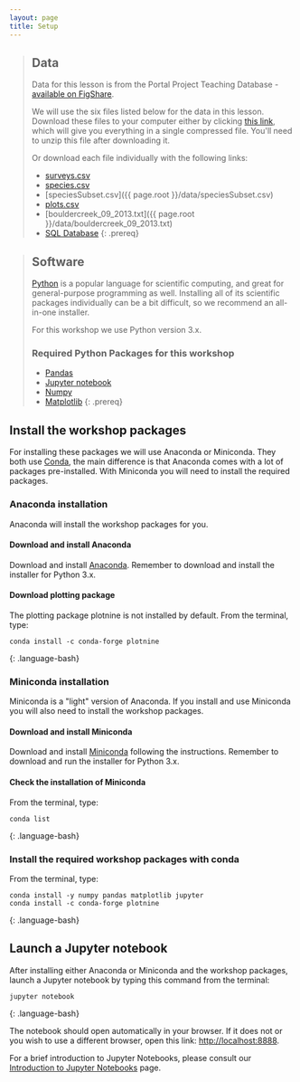 ```yaml
---
layout: page
title: Setup
---
```


> ## Data
> Data for this lesson is from the Portal Project Teaching Database -
> [available on FigShare](https://figshare.com/articles/Portal_Project_Teaching_Database/1314459).
>
> We will use the six files listed below for the data in this lesson.
> Download these files to your computer either by clicking
> [this link](https://github.com/weecology/portal-teachingdb/archive/master.zip),
> which will give you everything in a single compressed file.
> You'll need to unzip this file after downloading it.
>
> Or download each file individually with the following links:
>
> - [surveys.csv](https://ndownloader.figshare.com/files/10717177)
> - [species.csv](https://ndownloader.figshare.com/files/3299483)
> - [speciesSubset.csv]({{ page.root }}/data/speciesSubset.csv)
> - [plots.csv](https://ndownloader.figshare.com/files/3299474)
> - [bouldercreek_09_2013.txt]({{ page.root }}/data/bouldercreek_09_2013.txt)
> - [SQL Database](https://ndownloader.figshare.com/files/11188550)
{: .prereq}



> ## Software
> [Python](http://python.org) is a popular language for
> scientific computing, and great for general-purpose programming as
> well.  Installing all of its scientific packages individually can be
> a bit difficult, so we recommend an all-in-one installer.
>
> For this workshop we use Python version 3.x.
>
> ### Required Python Packages for this workshop
>
> * [Pandas](http://pandas.pydata.org/)
> * [Jupyter notebook](http://jupyter.org/)
> * [Numpy](http://www.numpy.org/)
> * [Matplotlib](http://matplotlib.org/)
{: .prereq}

## Install the workshop packages

For installing these packages we will use Anaconda or Miniconda.
They both use [Conda](https://conda.io/en/latest/), the main difference is
that Anaconda comes with a lot of packages pre-installed.
With Miniconda you will need to install the required packages.

### Anaconda installation

Anaconda will install the workshop packages for you.

#### Download and install Anaconda

Download and install [Anaconda](https://www.anaconda.com/distribution/#download-section).
Remember to download and install the installer for Python 3.x.

#### Download plotting package

The plotting package plotnine is not installed by default.  From the terminal,
type:

~~~
conda install -c conda-forge plotnine
~~~
{: .language-bash}

### Miniconda installation

Miniconda is a "light" version of Anaconda. If you install and use Miniconda
you will also need to install the workshop packages.

#### Download and install Miniconda

Download and install [Miniconda](https://docs.conda.io/en/latest/miniconda.html)
following the instructions. Remember to download and run the installer for
Python 3.x.

#### Check the installation of Miniconda

From the terminal, type:

~~~
conda list
~~~
{: .language-bash}

### Install the required workshop packages with conda

From the terminal, type:

~~~
conda install -y numpy pandas matplotlib jupyter
conda install -c conda-forge plotnine
~~~
{: .language-bash}

## Launch a Jupyter notebook

After installing either Anaconda or Miniconda and the workshop packages,
launch a Jupyter notebook by typing this command from the terminal:

~~~
jupyter notebook
~~~
{: .language-bash}

The notebook should open automatically in your browser. If it does not or you
wish to use a different browser, open this link: <http://localhost:8888>.

For a brief introduction to Jupyter Notebooks, please consult our
[Introduction to Jupyter Notebooks](jupyter_notebooks) page.
